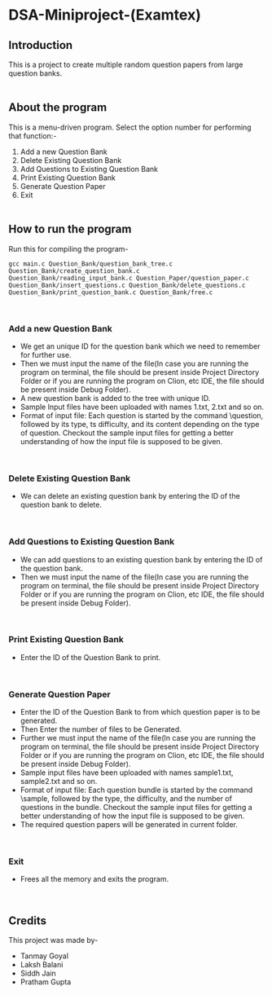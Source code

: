 # DSA-Miniproject-(Examtex)

## Introduction
This is a project to create multiple random question papers from large question banks. <br> <br>

## About the program
This is a menu-driven program. Select the option number for performing that function:-

1. Add a new Question Bank 
1. Delete Existing Question Bank
3. Add Questions to Existing Question Bank
4. Print Existing Question Bank
5. Generate Question Paper
6. Exit
<br><br>

## How to run the program
Run this for compiling the program-
```
gcc main.c Question_Bank/question_bank_tree.c Question_Bank/create_question_bank.c Question_Bank/reading_input_bank.c Question_Paper/question_paper.c Question_Bank/insert_questions.c Question_Bank/delete_questions.c Question_Bank/print_question_bank.c Question_Bank/free.c
```
<br>

### Add a new Question Bank
* We get an unique ID for the question bank which we need to remember for further use.
* Then we must input the name of the file(In case you are running the program on terminal, the file should be present inside Project Directory Folder or if you are running the program on Clion, etc IDE, the file should be present inside Debug Folder).
* A new question bank is added to the tree with unique ID.
* Sample Input files have been uploaded with names 1.txt, 2.txt and so on.
* Format of input file: Each question is started by the command \question, followed by its type, ts difficulty, and its content depending on the type of question. Checkout the sample input files for getting a better understanding of how the input file is supposed to be given.

<br>

### Delete Existing Question Bank
* We can delete an existing question bank by entering the ID of the question bank to delete.

<br>

### Add Questions to Existing Question Bank
* We can add questions to an existing question bank by entering the ID of the question bank.
* Then we must input the name of the file(In case you are running the program on terminal, the file should be present inside Project Directory Folder or if you are running the program on Clion, etc IDE, the file should be present inside Debug Folder).

<br>

### Print Existing Question Bank
* Enter the ID of the Question Bank to print.

<br>

### Generate Question Paper
* Enter the ID of the Question Bank to from which question paper is to be generated.
* Then Enter the number of files to be Generated.
* Further we must input the name of the file(In case you are running the program on terminal, the file should be present inside Project Directory Folder or if you are running the program on Clion, etc IDE, the file should be present inside Debug Folder).
* Sample input files have been uploaded with names sample1.txt, sample2.txt and so on. 
* Format of input file: Each question bundle is started by the command \sample, followed by the type, the difficulty, and the number of questions in the bundle. Checkout the sample input files for getting a better understanding of how the input file is supposed to be given.
* The required question papers will be generated in current folder.

<br>

### Exit
* Frees all the memory and exits the program.

<br>

## Credits
This project was made by-
* Tanmay Goyal
* Laksh Balani
* Siddh  Jain
* Pratham Gupta
